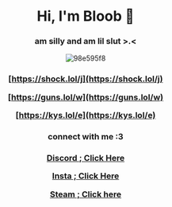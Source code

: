 <h1 align="center">Hi, I'm Bloob 🎀</h1>
<h3 align="center">am silly and am lil slut  >.< </h3>

<p align="center"> <img src=" ![visitors](https://visitor-badge.laobi.icu/badge?page_id=cd4b478)" alt="98e595f8" /> </p>

<h3 align="center">
 
[https://shock.lol/j](https://shock.lol/j)

[https://guns.lol/w](https://guns.lol/w)

[https://kys.lol/e](https://kys.lol/e)

<h3 align="center">connect with me :3 </h3>
<h3 align="center">

[Discord ; Click Here](https://discord.com/users/1048171869339136010)

[Insta ; Click Here](https://instagram.com/hahabloob)

[Steam ; Click here](https://steamcommunity.com/id/98e595f8/)
